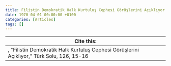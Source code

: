 ```yaml
---
title: Filistin Demokratik Halk Kurtuluş Cephesi Görüşlerini Açıklıyor
date: 1970-04-01 00:00:00 +0100
categories: [Articles]
tags: []
---
```




| Cite this:   |
|--------|
| , "Filistin Demokratik Halk Kurtuluş Cephesi Görüşlerini Açıklıyor," Türk Solu, 126, 15-16 

